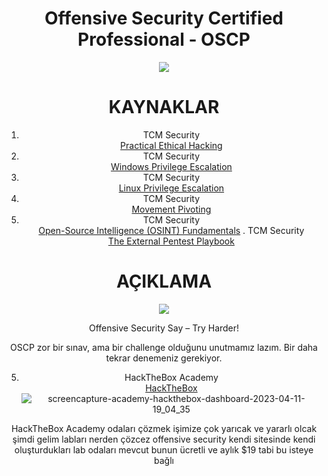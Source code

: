 <h1 align="center">Offensive Security Certified Professional - OSCP </h1>
<div align="center">
	<img src="https://i.imgflip.com/jvtt3.jpg"/>
<div>
<h1 align="center">KAYNAKLAR</h1>

1. TCM Security <br/> [Practical Ethical Hacking](https://academy.tcm-sec.com/p/practical-ethical-hacking-the-complete-course)
2. TCM Security <br/> [Windows Privilege Escalation](https://academy.tcm-sec.com/p/windows-privilege-escalation-for-beginners)
3. TCM Security <br/> [Linux Privilege Escalation](https://academy.tcm-sec.com/p/linux-privilege-escalation)
4. TCM Security <br/> [Movement Pivoting](https://academy.tcm-sec.com/p/movement-pivoting-and-persistence-for-pentesters-and-ethical-hackers)
5. TCM Security <br/> [Open-Source Intelligence (OSINT) Fundamentals](https://academy.tcm-sec.com/p/osint-fundamentals)
. TCM Security <br/> [The External Pentest Playbook](https://academy.tcm-sec.com/p/external-pentest-playbook)	
<h1 align="center">AÇIKLAMA</h1>
<div align="center">
	<img src="https://www.offsec.com/wp-content/uploads/2015/01/offsec-say-tryharder-798x284.png"/>
<p>Offensive Security Say – Try Harder!
</p>
OSCP zor bir sınav, ama bir challenge olduğunu unutmamız lazım. Bir daha tekrar denemeniz gerekiyor.

5. HackTheBox Academy <br/> [HackTheBox](https://academy.hackthebox.com/)
![screencapture-academy-hackthebox-dashboard-2023-04-11-19_04_35](https://user-images.githubusercontent.com/100738107/231222501-6d02325f-fd71-46ca-97bb-c4d49f3702ff.png)

HackTheBox Academy odaları çözmek işimize çok yarıcak ve yararlı olcak 
şimdi gelim labları nerden çözcez offensive security kendi sitesinde kendi oluşturdukları lab odaları mevcut bunun ücretli ve aylık $19  tabi bu isteye bağlı 
